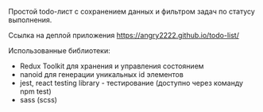 Простой todo-лист с сохранением данных и фильтром задач по статусу выполнения.

Ссылка на деплой приложения https://angry2222.github.io/todo-list/

Использованные библиотеки: 
- Redux Toolkit для хранения и управления состоянием
- nanoid для генерации уникальных id элементов
- jest, react testing library - тестирование (доступно через команду npm test)
- sass (scss)
